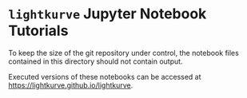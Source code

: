 # `lightkurve` Jupyter Notebook Tutorials

To keep the size of the git repository under control, the notebook files contained
in this directory should not contain output.

Executed versions of these notebooks can be accessed at <https://lightkurve.github.io/lightkurve>.
